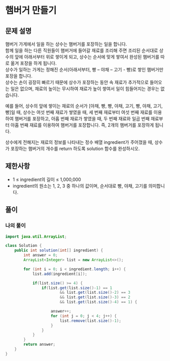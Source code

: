 # 햄버거 만들기
## 문제 설명
햄버거 가게에서 일을 하는 상수는 햄버거를 포장하는 일을 합니다.  
함께 일을 하는 다른 직원들이 햄버거에 들어갈 재료를 조리해 주면 조리된 순서대로 상수의 앞에 아래서부터 위로 쌓이게 되고, 상수는 순서에 맞게 쌓여서 완성된 햄버거를 따로 옮겨 포장을 하게 됩니다.  
상수가 일하는 가게는 정해진 순서(아래서부터, 빵 – 야채 – 고기 - 빵)로 쌓인 햄버거만 포장을 합니다.  
상수는 손이 굉장히 빠르기 때문에 상수가 포장하는 동안 속 재료가 추가적으로 들어오는 일은 없으며, 재료의 높이는 무시하여 재료가 높이 쌓여서 일이 힘들어지는 경우는 없습니다.  

예를 들어, 상수의 앞에 쌓이는 재료의 순서가 [야채, 빵, 빵, 야채, 고기, 빵, 야채, 고기, 빵]일 때, 상수는 여섯 번째 재료가 쌓였을 때, 세 번째 재료부터 여섯 번째 재료를 이용하여 햄버거를 포장하고, 아홉 번째 재료가 쌓였을 때, 두 번째 재료와 일곱 번째 재료부터 아홉 번째 재료를 이용하여 햄버거를 포장합니다. 즉, 2개의 햄버거를 포장하게 됩니다.  

상수에게 전해지는 재료의 정보를 나타내는 정수 배열 ingredient가 주어졌을 때, 상수가 포장하는 햄버거의 개수를 return 하도록 solution 함수를 완성하시오.  

## 제한사항
* 1 ≤ ingredient의 길이 ≤ 1,000,000
* ingredient의 원소는 1, 2, 3 중 하나의 값이며, 순서대로 빵, 야채, 고기를 의미합니다.

## 풀이
### 나의 풀이
```java
import java.util.ArrayList;

class Solution {
    public int solution(int[] ingredient) {
        int answer = 0;
        ArrayList<Integer> list = new ArrayList<>();

        for (int i = 0; i < ingredient.length; i++) {
            list.add(ingredient[i]);

            if(list.size() >= 4) {
                if(list.get(list.size()-1) == 1
                        && list.get(list.size()-2) == 3
                        && list.get(list.size()-3) == 2
                        && list.get(list.size()-4) == 1) {

                    answer++;
                    for (int j = 0; j < 4; j++) {
                        list.remove(list.size()-1);
                    }
                }
            }
        }
        return answer;
    }
}
```  